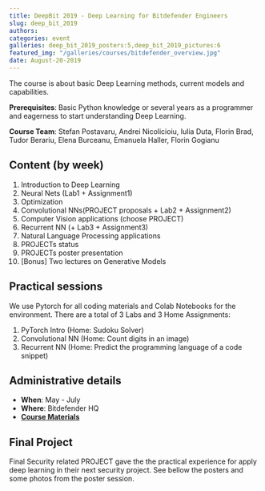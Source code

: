 ```yaml
---
title: DeepBit 2019 - Deep Learning for Bitdefender Engineers
slug: deep_bit_2019
authors: 
categories: event
galleries: deep_bit_2019_posters:5,deep_bit_2019_pictures:6
featured_img: "/galleries/courses/bitdefender_overview.jpg"
date: August-20-2019
---
```


The course is about basic Deep Learning methods, current models and
capabilities.

**Prerequisites**: Basic Python knowledge or several years as a programmer and
eagerness to start understanding Deep Learning.

**Course Team**: Stefan Postavaru, Andrei Nicolicioiu, Iulia Duta, Florin Brad, Tudor Berariu, Elena Burceanu, Emanuela Haller, Florin Gogianu


## Content (by week)

1. Introduction to Deep Learning
2. Neural Nets (Lab1 + Assignment1)
3. Optimization
4. Convolutional NNs(PROJECT proposals + Lab2 + Assignment2)
5. Computer Vision applications (choose PROJECT)
6. Recurrent NN (+ Lab3 + Assignment3)
7. Natural Language Processing applications
8. PROJECTs status
9. PROJECTs poster presentation
11. [Bonus] Two lectures on Generative Models

## Practical sessions

We use Pytorch for all coding materials and Colab Notebooks for the environment. There are a total of 3 Labs and 3 Home Assignments:

1. PyTorch Intro (Home: Sudoku Solver)
2. Convolutional NN (Home: Count digits in an image)
3. Recurrent NN (Home: Predict the programming language of a code snippet)

## Administrative details

- **When**: May - July
- **Where**: Bitdefender HQ
- [**Course Materials**](https://drive.google.com/drive/folders/1eIkdSOcMio16wLWULl4L8s8QBruLin-h)


## Final Project

Final Security related PROJECT gave the  the practical experience for apply deep learning in their next security project. See bellow the posters and some photos from the poster session.
